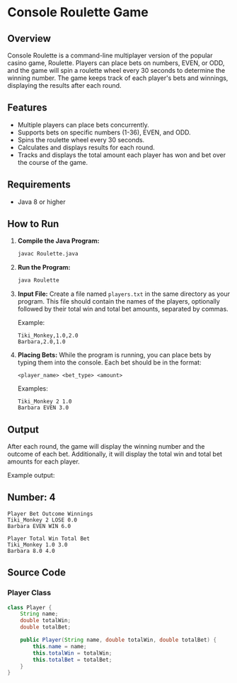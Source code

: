 # Console Roulette Game

## Overview
Console Roulette is a command-line multiplayer version of the popular casino game, Roulette. Players can place bets on numbers, EVEN, or ODD, and the game will spin a roulette wheel every 30 seconds to determine the winning number. The game keeps track of each player's bets and winnings, displaying the results after each round.

## Features
- Multiple players can place bets concurrently.
- Supports bets on specific numbers (1-36), EVEN, and ODD.
- Spins the roulette wheel every 30 seconds.
- Calculates and displays results for each round.
- Tracks and displays the total amount each player has won and bet over the course of the game.

## Requirements
- Java 8 or higher

## How to Run
1. **Compile the Java Program:**
    ```sh
    javac Roulette.java
    ```

2. **Run the Program:**
    ```sh
    java Roulette
    ```

3. **Input File:**
    Create a file named `players.txt` in the same directory as your program. This file should contain the names of the players, optionally followed by their total win and total bet amounts, separated by commas.

    Example:
    ```
    Tiki_Monkey,1.0,2.0
    Barbara,2.0,1.0
    ```

4. **Placing Bets:**
    While the program is running, you can place bets by typing them into the console. Each bet should be in the format:
    ```
    <player_name> <bet_type> <amount>
    ```

    Examples:
    ```
    Tiki_Monkey 2 1.0
    Barbara EVEN 3.0
    ```

## Output
After each round, the game will display the winning number and the outcome of each bet. Additionally, it will display the total win and total bet amounts for each player.

Example output:

## Number: 4
```
Player Bet Outcome Winnings
Tiki_Monkey 2 LOSE 0.0
Barbara EVEN WIN 6.0
```
```
Player Total Win Total Bet
Tiki_Monkey 1.0 3.0
Barbara 8.0 4.0
```


## Source Code
### Player Class
```java
class Player {
    String name;
    double totalWin;
    double totalBet;

    public Player(String name, double totalWin, double totalBet) {
        this.name = name;
        this.totalWin = totalWin;
        this.totalBet = totalBet;
    }
}

